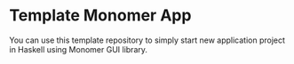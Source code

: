 # Template Monomer App

You can use this template repository to simply start new application project in Haskell using Monomer GUI library.